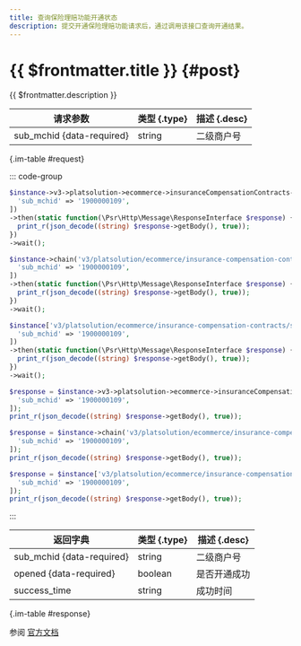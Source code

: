 ```yaml
---
title: 查询保险理赔功能开通状态
description: 提交开通保险理赔功能请求后，通过调用该接口查询开通结果。
---
```


# {{ $frontmatter.title }} {#post}

{{ $frontmatter.description }}

| 请求参数 | 类型 {.type} | 描述 {.desc}
| --- | --- | ---
| sub_mchid {data-required} | string | 二级商户号

{.im-table #request}

::: code-group

```php [异步纯链式]
$instance->v3->platsolution->ecommerce->insuranceCompensationContracts->subMchid->_sub_mchid_->checkOpened->postAsync([
  'sub_mchid' => '1900000109',
])
->then(static function(\Psr\Http\Message\ResponseInterface $response) {
  print_r(json_decode((string) $response->getBody(), true));
})
->wait();
```

```php [异步声明式]
$instance->chain('v3/platsolution/ecommerce/insurance-compensation-contracts/sub-mchid/{sub_mchid}/check-opened')->postAsync([
  'sub_mchid' => '1900000109',
])
->then(static function(\Psr\Http\Message\ResponseInterface $response) {
  print_r(json_decode((string) $response->getBody(), true));
})
->wait();
```

```php [异步属性式]
$instance['v3/platsolution/ecommerce/insurance-compensation-contracts/sub-mchid/{sub_mchid}/check-opened']->postAsync([
  'sub_mchid' => '1900000109',
])
->then(static function(\Psr\Http\Message\ResponseInterface $response) {
  print_r(json_decode((string) $response->getBody(), true));
})
->wait();
```

```php [同步纯链式]
$response = $instance->v3->platsolution->ecommerce->insuranceCompensationContracts->subMchid->_sub_mchid_->checkOpened->post([
  'sub_mchid' => '1900000109',
]);
print_r(json_decode((string) $response->getBody(), true));
```

```php [同步声明式]
$response = $instance->chain('v3/platsolution/ecommerce/insurance-compensation-contracts/sub-mchid/{sub_mchid}/check-opened')->post([
  'sub_mchid' => '1900000109',
]);
print_r(json_decode((string) $response->getBody(), true));
```

```php [同步属性式]
$response = $instance['v3/platsolution/ecommerce/insurance-compensation-contracts/sub-mchid/{sub_mchid}/check-opened']->post([
  'sub_mchid' => '1900000109',
]);
print_r(json_decode((string) $response->getBody(), true));
```

:::

| 返回字典 | 类型 {.type} | 描述 {.desc}
| --- | --- | ---
| sub_mchid {data-required} | string | 二级商户号
| opened {data-required} | boolean | 是否开通成功
| success_time | string | 成功时间

{.im-table #response}

参阅 [官方文档](https://pay.weixin.qq.com/docs/partner/apis/plat-compensation/plat-compensation/check-insurance-compensation-opened.html)
